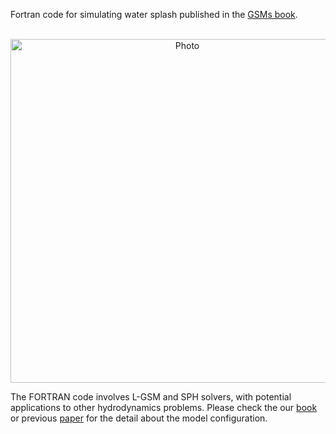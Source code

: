 Fortran code for simulating water splash published in the [GSMs book](https://maozirui.github.io/publications/GSM-book-2024).

<p align="center">
  <img src="https://maozirui.github.io/images/LGSM4splash.gif" alt="Photo" style="width: 550px;"/> 
</p>


The FORTRAN code involves L-GSM and SPH solvers, with potential applications to other hydrodynamics problems. Please check the our [book](https://maozirui.github.io/publications/GSM-book-2024) or previous [paper](https://maozirui.github.io/publications/L-GSM_fluid_2019) for the detail about the model configuration.

